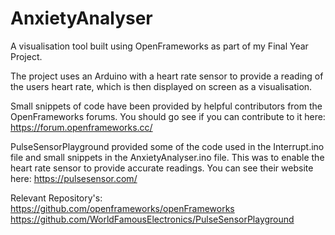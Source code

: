 # AnxietyAnalyser
A visualisation tool built using OpenFrameworks as part of my Final Year Project.

The project uses an Arduino with a heart rate sensor to provide a reading of the users heart rate, which is then displayed on screen as a visualisation.

Small snippets of code have been provided by helpful contributors from the OpenFrameworks forums. You should go see if you can contribute to it here: https://forum.openframeworks.cc/


PulseSensorPlayground provided some of the code used in the Interrupt.ino file and small snippets in the AnxietyAnalyser.ino file. This was to enable the heart rate sensor to provide accurate readings. You can see their website here: https://pulsesensor.com/


Relevant Repository's:
https://github.com/openframeworks/openFrameworks
https://github.com/WorldFamousElectronics/PulseSensorPlayground
